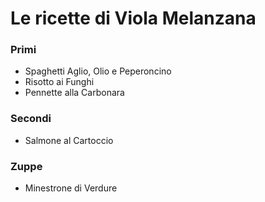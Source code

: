 # Le ricette di Viola Melanzana

### Primi
* Spaghetti Aglio, Olio e Peperoncino
* Risotto ai Funghi
* Pennette alla Carbonara

### Secondi
* Salmone al Cartoccio

### Zuppe
* Minestrone di Verdure
